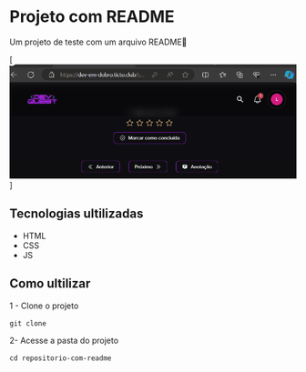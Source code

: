 # Projeto com README
Um projeto de teste com um arquivo README🚀

[<img src="./dev-quest.gif" alt="gif da tela do curso de Front-end do Dev Quest">]

## Tecnologias ultilizadas
- HTML
- CSS
- JS

## Como ultilizar

1 - Clone o projeto
```
git clone
````
2- Acesse a pasta do projeto
```
cd repositorio-com-readme
````
